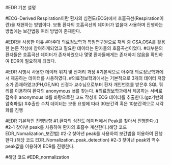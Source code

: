 
#EDR 기본 설명 

#ECG-Derived Respiration이란 환자의 심전도(ECG)에서 호흡곡선(Respiration이란)을 재현하는 방법이다. 보통 환자의 호흡곡선의 데이터가 없을때 사용하며 진행하는 방법에는 보간법등 여러 방법이 존재한다.

#EDR을 사용한 이유
#아주대 의료정보학과 특임연구원으로 재직 중 CSA,OSA를 활용한 논문 작성에 참여하게되었고 필요한 데이터는 환자들의 호흡곡선이었다.
#대부분의 환자들은 호흡곡선 데이터가 존재하였으나 몇몇 환자들에게는 존재하지 않음을 확인하여 EDR이 필요하게 되었다.

#EDR 시행시 사용한 데이터 위치 및 전처리 과정
#기본적으로 아주대 의료정보학과에서 제공하는 데이터를 사용하였다.
#의료정보학과에서는 기본적으로 3개의 데이터 저장소가 존재하였고(PH,GE,NK) 신경과 교수님으로부터 환자 개인번호를 받은후 SQL 쿼리를 이용하여 환자의 anonymous id를 찾는다.
#의료정보학과에서 제공하는 서버로 접속후 anonymous id를 바탕으로한 코드 작성후 ECG 데이터를 추출한다.(gz기반의 압축파일)
#추출한 수치 데이터는 보통 요청에 따라 30분간격 혹은 10분간격으로 시각화를 진행

#EDR 기본적인 진행방향
#1.환자의 심전도 데이터에서 Peak를 찾아서 진행한다.()
#2-1 찾아낸 peak를 사용하여 환자의 호흡수 계산한다.(해당 코드 EDR_Nomalization_보간법)
#2-2 찾아낸 peak를 사용하여 보간법을 이용하여 진행한다.(해당 코드 EDR_Nomalization_peak_detection)
#2-3 찾아낸 peak와 역수 peak값을 이용하여 EDR를 진행한다.

#해당 코드
#EDR_normalization


